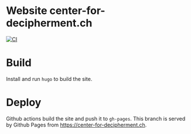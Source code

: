 # Website center-for-decipherment.ch

[![CI](https://github.com/elamicon/zeas-site/actions/workflows/ci-deploy.yml/badge.svg)](https://github.com/elamicon/zeas-site/actions/workflows/ci-deploy.yml)


# Build

Install and run `hugo` to build the site.


# Deploy

Github actions build the site and push it to `gh-pages`. This branch is served by Github Pages from https://center-for-decipherment.ch.
